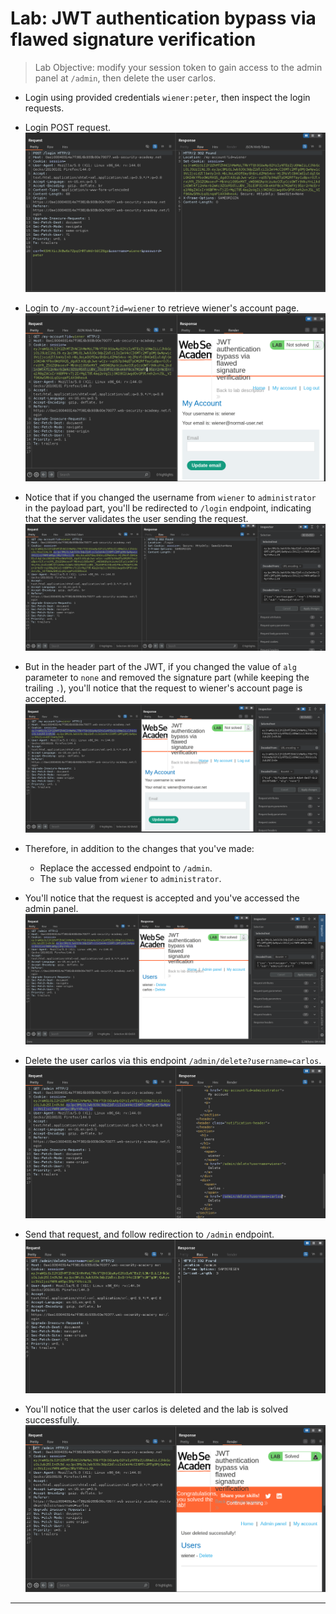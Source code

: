 # Lab: JWT authentication bypass via flawed signature verification

> Lab Objective: modify your session token to gain access to the admin panel at `/admin`, then delete the user carlos.

- Login using provided credentials `wiener:peter`, then inspect the login requests.

- Login POST request.
  ![1st screenshot](./attachments/1.png)

- Login to `/my-account?id=wiener` to retrieve wiener's account page.
  ![2nd screenshot](./attachments/2.png)

- Notice that if you changed the username from `wiener` to `administrator` in the payload part, you'll be redirected to `/login` endpoint, indicating that the server validates the user sending the request.
  ![3rd screenshot](./attachments/3.png)

- But in the header part of the JWT, if you changed the value of `alg` parameter to `none` and removed the signature part (while keeping the trailing `.`), you'll notice that the request to wiener's account page is accepted.
  ![4th screenshot](./attachments/4.png)

- Therefore, in addition to the changes that you've made:

  - Replace the accessed endpoint to `/admin`.
  - The `sub` value from `wiener` to `administrator`.

- You'll notice that the request is accepted and you've accessed the admin panel.
  ![5th screenshot](./attachments/5.png)

- Delete the user carlos via this endpoint `/admin/delete?username=carlos`.
  ![6th screenshot](./attachments/6.png)

- Send that request, and follow redirection to `/admin` endpoint.
  ![7th screenshot](./attachments/7.png)

- You'll notice that the user carlos is deleted and the lab is solved successfully.
  ![8th screenshot](./attachments/8.png)

---
